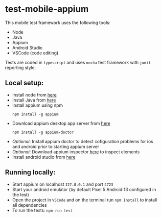 # test-mobile-appium


This mobile test framework uses the following tools:
 - Node
 - Java
 - Appium
 - Android Studio
 - VSCode (code editing)
 
 Tests are coded in `typescript` and uses `mocha` test framework with `junit` reporting style.
 
 
## Local setup:
  - Install node from [here](https://nodejs.org/en/download/)
  - Install Java from [here](https://www.oracle.com/java/technologies/downloads/)
  - Install appium using npm
    ```
    npm install -g appium
    ```
  - Download appium desktop app server from [here](https://github.com/appium/appium-desktop)
    ```
    npm install -g appium-doctor
    ```
  - *Optional*: Install appium doctor to detect cofiguration problems for ios and android prior to starting appium server
  - *Optional*: Download appium inspector [here](https://github.com/appium/appium-inspector) to inspect elements
  - Install android studio from [here](https://developer.android.com/studio/)
  
## Running locally:
  - Start appium on localhost `127.0.0.1` and port `4723`
  - Start your android emulator (by default Pixel 5 Android 13 configured in the test)
  - Open the project in `VSCode` and on the terminal run `npm install` to install all dependencies
  - To run the tests: `npm run test`
